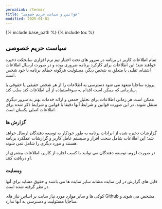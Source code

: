 ```yaml
---
permalink: /terms/
title: "قوانین و سیاست حریم خصوصی"
modified: 2025-01-01
---
```


<link rel="stylesheet" type="text/css" href="https://subject-team.github.io/SajapaApp/font.css">

{% include base_path %}
{% include toc %}

## سیاست حریم خصوصی

تمام اطلاعات کاربر در برنامه در سرور های تحت اختیار تیم نرم افزاری سابجکت ذخیره خواهند شد؛ این اطلاعات برای کارکرد برنامه ضروری بوده و در صورت ارسال اطلاعات اشتباه، تقلبی یا متعلق به شخص دیگر، مسئولیت هرگونه خطای برنامه با خود شخص است.

پروژه ساجاپا متعهد می شود دسترسی به اطلاعات را از هر شخص حقیقی یا حقوقی یا سازمانی که ممکن است اقدام به سوءاستفاده از آن اطلاعات کند سلب کند.

ممکن است هر زمانی اطلاعات برای تحلیل جمعی و ارائه خدمات بهتر به سرور دیگری منتقل شوند، در این صورت قوانین و شرایط آنها دقیقا با قوانین و شرایط ذکر شده برای اطلاعات اصلی یکسان است.

### گزارش ها

گزارشات ذخیره شده از ایرادات برنامه به طور خودکار به توسعه دهندگان ارسال خواهد شد؛ این اطلاعات شامل سخت افزار و سیستم عامل کاربر و گزارشات عملکرد برنامه هستند و مورد دیگری را شامل نمی شوند.

در صورت لزوم، توسعه دهندگان می توانند با کسب اجازه از کاربر، اطلاعات بیشتری از او دریافت کنند.


### وبسایت

فایل های گزارش در این سایت مشابه سایر سایت ها می باشند و حقوق مشابه برای آنها در نظر گرفته شده است.

کوکی ها و سایر موارد مورد نیاز سایت بر اساس نیاز های Github مشخص می شوند و ساجاپا مسئولیت و دسترسی به آنها ندارد.
